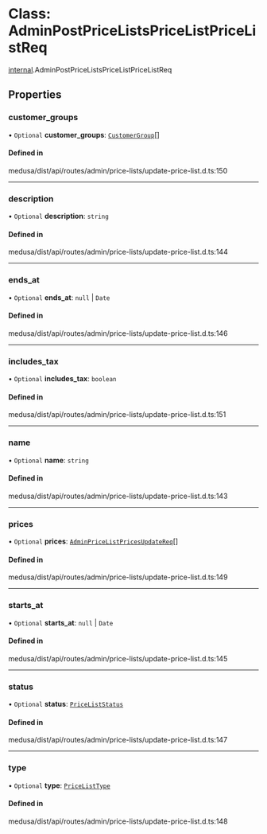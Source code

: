 # Class: AdminPostPriceListsPriceListPriceListReq

[internal](../modules/internal-17.md).AdminPostPriceListsPriceListPriceListReq

## Properties

### customer\_groups

• `Optional` **customer\_groups**: [`CustomerGroup`](internal-17.CustomerGroup-1.md)[]

#### Defined in

medusa/dist/api/routes/admin/price-lists/update-price-list.d.ts:150

___

### description

• `Optional` **description**: `string`

#### Defined in

medusa/dist/api/routes/admin/price-lists/update-price-list.d.ts:144

___

### ends\_at

• `Optional` **ends\_at**: ``null`` \| `Date`

#### Defined in

medusa/dist/api/routes/admin/price-lists/update-price-list.d.ts:146

___

### includes\_tax

• `Optional` **includes\_tax**: `boolean`

#### Defined in

medusa/dist/api/routes/admin/price-lists/update-price-list.d.ts:151

___

### name

• `Optional` **name**: `string`

#### Defined in

medusa/dist/api/routes/admin/price-lists/update-price-list.d.ts:143

___

### prices

• `Optional` **prices**: [`AdminPriceListPricesUpdateReq`](internal-17.AdminPriceListPricesUpdateReq.md)[]

#### Defined in

medusa/dist/api/routes/admin/price-lists/update-price-list.d.ts:149

___

### starts\_at

• `Optional` **starts\_at**: ``null`` \| `Date`

#### Defined in

medusa/dist/api/routes/admin/price-lists/update-price-list.d.ts:145

___

### status

• `Optional` **status**: [`PriceListStatus`](../enums/internal.PriceListStatus.md)

#### Defined in

medusa/dist/api/routes/admin/price-lists/update-price-list.d.ts:147

___

### type

• `Optional` **type**: [`PriceListType`](../enums/internal.PriceListType.md)

#### Defined in

medusa/dist/api/routes/admin/price-lists/update-price-list.d.ts:148
